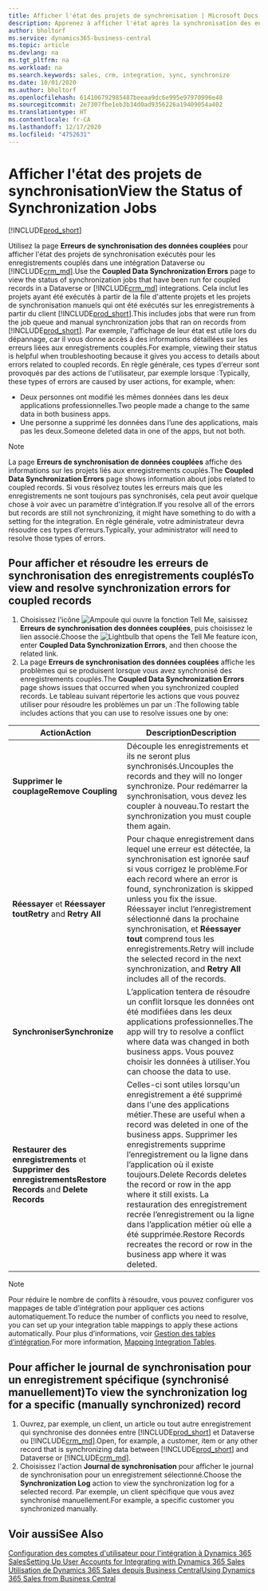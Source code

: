 ```yaml
---
title: Afficher l'état des projets de synchronisation | Microsoft Docs
description: Apprenez à afficher l'état après la synchronisation des enregistrements couplés.
author: bholtorf
ms.service: dynamics365-business-central
ms.topic: article
ms.devlang: na
ms.tgt_pltfrm: na
ms.workload: na
ms.search.keywords: sales, crm, integration, sync, synchronize
ms.date: 10/01/2020
ms.author: bholtorf
ms.openlocfilehash: 614106792985487beeaa9dc6e995e97970996e48
ms.sourcegitcommit: 2e7307fbe1eb3b34d0ad9356226a19409054a402
ms.translationtype: HT
ms.contentlocale: fr-CA
ms.lasthandoff: 12/17/2020
ms.locfileid: "4752631"
---
```

# <a name="view-the-status-of-synchronization-jobs"></a><span data-ttu-id="3b8d3-103">Afficher l'état des projets de synchronisation</span><span class="sxs-lookup"><span data-stu-id="3b8d3-103">View the Status of Synchronization Jobs</span></span>
[!INCLUDE[prod_short](includes/cc_data_platform_banner.md)]

<span data-ttu-id="3b8d3-104">Utilisez la page **Erreurs de synchronisation des données couplées** pour afficher l'état des projets de synchronisation exécutés pour les enregistrements couplés dans une intégration Dataverse ou [!INCLUDE[crm_md](includes/crm_md.md)].</span><span class="sxs-lookup"><span data-stu-id="3b8d3-104">Use the **Coupled Data Synchronization Errors** page to view the status of synchronization jobs that have been run for coupled records in a Dataverse or [!INCLUDE[crm_md](includes/crm_md.md)] integrations.</span></span> <span data-ttu-id="3b8d3-105">Cela inclut les projets ayant été exécutés à partir de la file d'attente projets et les projets de synchronisation manuels qui ont été exécutés sur les enregistrements à partir du client [!INCLUDE[prod_short](includes/prod_short.md)].</span><span class="sxs-lookup"><span data-stu-id="3b8d3-105">This includes jobs that were run from the job queue and manual synchronization jobs that ran on records from [!INCLUDE[prod_short](includes/prod_short.md)].</span></span> <span data-ttu-id="3b8d3-106">Par exemple, l'affichage de leur état est utile lors du dépannage, car il vous donne accès à des informations détaillées sur les erreurs liées aux enregistrements couplés.</span><span class="sxs-lookup"><span data-stu-id="3b8d3-106">For example, viewing their status is helpful when troubleshooting because it gives you access to details about errors related to coupled records.</span></span> <span data-ttu-id="3b8d3-107">En règle générale, ces types d'erreur sont provoqués par des actions de l'utilisateur, par exemple lorsque :</span><span class="sxs-lookup"><span data-stu-id="3b8d3-107">Typically, these types of errors are caused by user actions, for example, when:</span></span>  

* <span data-ttu-id="3b8d3-108">Deux personnes ont modifié les mêmes données dans les deux applications professionnelles.</span><span class="sxs-lookup"><span data-stu-id="3b8d3-108">Two people made a change to the same data in both business apps.</span></span>
* <span data-ttu-id="3b8d3-109">Une personne a supprimé les données dans l’une des applications, mais pas les deux.</span><span class="sxs-lookup"><span data-stu-id="3b8d3-109">Someone deleted data in one of the apps, but not both.</span></span>

> [!Note]
> <span data-ttu-id="3b8d3-110">La page **Erreurs de synchronisation de données couplées** affiche des informations sur les projets liés aux enregistrements couplés.</span><span class="sxs-lookup"><span data-stu-id="3b8d3-110">The **Coupled Data Synchronization Errors** page shows information about jobs related to coupled records.</span></span> <span data-ttu-id="3b8d3-111">Si vous résolvez toutes les erreurs mais que les enregistrements ne sont toujours pas synchronisés, cela peut avoir quelque chose à voir avec un paramètre d'intégration.</span><span class="sxs-lookup"><span data-stu-id="3b8d3-111">If you resolve all of the errors but records are still not synchronizing, it might have something to do with a setting for the integration.</span></span> <span data-ttu-id="3b8d3-112">En règle générale, votre administrateur devra résoudre ces types d’erreurs.</span><span class="sxs-lookup"><span data-stu-id="3b8d3-112">Typically, your administrator will need to resolve those types of errors.</span></span>   

<!--

> [!VIDEO https://go.microsoft.com/fwlink/?linkid=2098171]

-->

## <a name="to-view-and-resolve-synchronization-errors-for-coupled-records"></a><span data-ttu-id="3b8d3-113">Pour afficher et résoudre les erreurs de synchronisation des enregistrements couplés</span><span class="sxs-lookup"><span data-stu-id="3b8d3-113">To view and resolve synchronization errors for coupled records</span></span>
1. <span data-ttu-id="3b8d3-114">Choisissez l'icône ![Ampoule qui ouvre la fonction Tell Me](media/ui-search/search_small.png "Dites-moi ce que vous voulez faire"), saisissez **Erreurs de synchronisation des données couplées**, puis choisissez le lien associé.</span><span class="sxs-lookup"><span data-stu-id="3b8d3-114">Choose the ![Lightbulb that opens the Tell Me feature](media/ui-search/search_small.png "Tell me what you want to do") icon, enter **Coupled Data Synchronization Errors**, and then choose the related link.</span></span>
2. <span data-ttu-id="3b8d3-115">La page **Erreurs de synchronisation des données couplées** affiche les problèmes qui se produisent lorsque vous avez synchronisé des enregistrements couplés.</span><span class="sxs-lookup"><span data-stu-id="3b8d3-115">The **Coupled Data Synchronization Errors** page shows issues that occurred when you synchronized coupled records.</span></span> <span data-ttu-id="3b8d3-116">Le tableau suivant répertorie les actions que vous pouvez utiliser pour résoudre les problèmes un par un :</span><span class="sxs-lookup"><span data-stu-id="3b8d3-116">The following table includes actions that you can use to resolve issues one by one:</span></span>

|<span data-ttu-id="3b8d3-117">Action</span><span class="sxs-lookup"><span data-stu-id="3b8d3-117">Action</span></span>|<span data-ttu-id="3b8d3-118">Description</span><span class="sxs-lookup"><span data-stu-id="3b8d3-118">Description</span></span>|
|----|----|
|<span data-ttu-id="3b8d3-119">**Supprimer le couplage**</span><span class="sxs-lookup"><span data-stu-id="3b8d3-119">**Remove Coupling**</span></span>|<span data-ttu-id="3b8d3-120">Découple les enregistrements et ils ne seront plus synchronisés.</span><span class="sxs-lookup"><span data-stu-id="3b8d3-120">Uncouples the records and they will no longer synchronize.</span></span> <span data-ttu-id="3b8d3-121">Pour redémarrer la synchronisation, vous devez les coupler à nouveau.</span><span class="sxs-lookup"><span data-stu-id="3b8d3-121">To restart the synchronization you must couple them again.</span></span> |
|<span data-ttu-id="3b8d3-122">**Réessayer** et **Réessayer tout**</span><span class="sxs-lookup"><span data-stu-id="3b8d3-122">**Retry** and **Retry All**</span></span>|<span data-ttu-id="3b8d3-123">Pour chaque enregistrement dans lequel une erreur est détectée, la synchronisation est ignorée sauf si vous corrigez le problème.</span><span class="sxs-lookup"><span data-stu-id="3b8d3-123">For each record where an error is found, synchronization is skipped unless you fix the issue.</span></span> <span data-ttu-id="3b8d3-124">Réessayer inclut l’enregistrement sélectionné dans la prochaine synchronisation, et **Réessayer tout** comprend tous les enregistrements.</span><span class="sxs-lookup"><span data-stu-id="3b8d3-124">Retry will include the selected record in the next synchronization, and **Retry All** includes all of the records.</span></span>|
|<span data-ttu-id="3b8d3-125">**Synchroniser**</span><span class="sxs-lookup"><span data-stu-id="3b8d3-125">**Synchronize**</span></span>|<span data-ttu-id="3b8d3-126">L’application tentera de résoudre un conflit lorsque les données ont été modifiées dans les deux applications professionnelles.</span><span class="sxs-lookup"><span data-stu-id="3b8d3-126">The app will try to resolve a conflict where data was changed in both business apps.</span></span> <span data-ttu-id="3b8d3-127">Vous pouvez choisir les données à utiliser.</span><span class="sxs-lookup"><span data-stu-id="3b8d3-127">You can choose the data to use.</span></span>|
|<span data-ttu-id="3b8d3-128">**Restaurer des enregistrements** et **Supprimer des enregistrements**</span><span class="sxs-lookup"><span data-stu-id="3b8d3-128">**Restore Records** and **Delete Records**</span></span>|<span data-ttu-id="3b8d3-129">Celles-ci sont utiles lorsqu'un enregistrement a été supprimé dans l'une des applications métier.</span><span class="sxs-lookup"><span data-stu-id="3b8d3-129">These are useful when a record was deleted in one of the business apps.</span></span> <span data-ttu-id="3b8d3-130">Supprimer les enregistrements supprime l’enregistrement ou la ligne dans l’application où il existe toujours.</span><span class="sxs-lookup"><span data-stu-id="3b8d3-130">Delete Records deletes the record or row in the app where it still exists.</span></span> <span data-ttu-id="3b8d3-131">La restauration des enregistrement recrée l’enregistrement ou la ligne dans l’application métier où elle a été supprimée.</span><span class="sxs-lookup"><span data-stu-id="3b8d3-131">Restore Records recreates the record or row in the business app where it was deleted.</span></span>|

> [!NOTE]
> <span data-ttu-id="3b8d3-132">Pour réduire le nombre de conflits à résoudre, vous pouvez configurer vos mappages de table d’intégration pour appliquer ces actions automatiquement.</span><span class="sxs-lookup"><span data-stu-id="3b8d3-132">To reduce the number of conflicts you need to resolve, you can set up your integration table mappings to apply these actions automatically.</span></span> <span data-ttu-id="3b8d3-133">Pour plus d’informations, voir [Gestion des tables d’intégration](admin-how-to-modify-table-mappings-for-synchronization.md#mapping-integration-tables).</span><span class="sxs-lookup"><span data-stu-id="3b8d3-133">For more information, [Mapping Integration Tables](admin-how-to-modify-table-mappings-for-synchronization.md#mapping-integration-tables).</span></span>

## <a name="to-view-the-synchronization-log-for-a-specific-manually-synchronized-record"></a><span data-ttu-id="3b8d3-134">Pour afficher le journal de synchronisation pour un enregistrement spécifique (synchronisé manuellement)</span><span class="sxs-lookup"><span data-stu-id="3b8d3-134">To view the synchronization log for a specific (manually synchronized) record</span></span>
1. <span data-ttu-id="3b8d3-135">Ouvrez, par exemple, un client, un article ou tout autre enregistrement qui synchronise des données entre [!INCLUDE[prod_short](includes/prod_short.md)] et Dataverse ou [!INCLUDE[crm_md](includes/crm_md.md)].</span><span class="sxs-lookup"><span data-stu-id="3b8d3-135">Open, for example, a customer, item or any other record that is synchronizing data between [!INCLUDE[prod_short](includes/prod_short.md)] and Dataverse or [!INCLUDE[crm_md](includes/crm_md.md)].</span></span>
2. <span data-ttu-id="3b8d3-136">Choisissez l'action **Journal de synchronisation** pour afficher le journal de synchronisation pour un enregistrement sélectionné.</span><span class="sxs-lookup"><span data-stu-id="3b8d3-136">Choose the **Synchronization Log** action to view the synchronization log for a selected record.</span></span> <span data-ttu-id="3b8d3-137">Par exemple, un client spécifique que vous avez synchronisé manuellement.</span><span class="sxs-lookup"><span data-stu-id="3b8d3-137">For example, a specific customer you synchronized manually.</span></span>

## <a name="see-also"></a><span data-ttu-id="3b8d3-138">Voir aussi</span><span class="sxs-lookup"><span data-stu-id="3b8d3-138">See Also</span></span>  
[<span data-ttu-id="3b8d3-139">Configuration des comptes d'utilisateur pour l'intégration à Dynamics 365 Sales</span><span class="sxs-lookup"><span data-stu-id="3b8d3-139">Setting Up User Accounts for Integrating with Dynamics 365 Sales</span></span>](admin-setting-up-integration-with-dynamics-sales.md)  
[<span data-ttu-id="3b8d3-140">Utilisation de Dynamics 365 Sales depuis Business Central</span><span class="sxs-lookup"><span data-stu-id="3b8d3-140">Using Dynamics 365 Sales from Business Central</span></span>](marketing-integrate-dynamicscrm.md)
